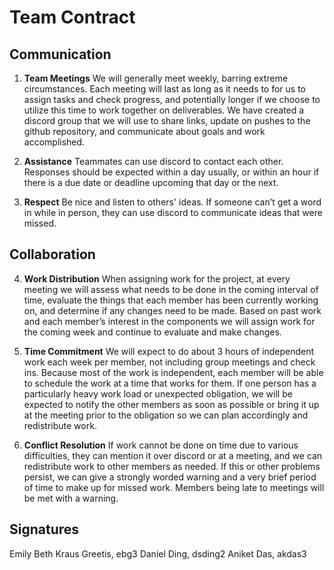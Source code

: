# Team Contract

## Communication
1. **Team Meetings** 
We will generally meet weekly, barring extreme circumstances. Each meeting will last as long as it needs to for us to assign tasks and check progress, and potentially longer if we choose to utilize this time to work together on deliverables. We have created a discord group that we will use to share links, update on pushes to the github repository, and communicate about goals and work accomplished. 


2. **Assistance** 
Teammates can use discord to contact each other. Responses should be expected within a day usually, or within an hour if there is a due date or deadline upcoming that day or the next.


3. **Respect** 
    Be nice and listen to others' ideas. If someone can’t get a word in while in person, they can use discord to communicate ideas that were missed.
## Collaboration
    
4. **Work Distribution** 
When assigning work for the project, at every meeting we will assess what needs to be done in the coming interval of time, evaluate the things that each member has been currently working on, and determine if any changes need to be made. Based on past work and each member’s interest in the components we will assign work for the coming week and continue to evaluate and make changes.


5. **Time Commitment** 
We will expect to do about 3 hours of independent work each week per member, not including group meetings and check ins. Because most of the work is independent, each member will be able to schedule the work at a time that works for them. If one person has a particularly heavy work load or unexpected obligation, we will be expected to notify the other members as soon as possible or bring it up at the meeting prior to the obligation so we can plan accordingly and redistribute work.


6. **Conflict Resolution** 
If work cannot be done on time due to various difficulties, they can mention it over discord or at a meeting, and we can redistribute work to other members as needed. If this or other problems persist, we can give a strongly worded warning and a very brief period of time to make up for missed work. Members being late to meetings will be met with a warning.


## Signatures
Emily Beth Kraus Greetis, ebg3
Daniel Ding, dsding2
Aniket Das, akdas3
